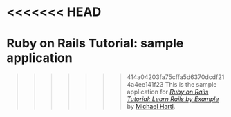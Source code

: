 <<<<<<< HEAD
=======
# Ruby on Rails Tutorial: sample application

>>>>>>> 414a04203fa75cffa5d6370dcdf214a4ee141f23
This is the sample application for
[*Ruby on Rails Tutorial: Learn Rails by Example*](http://railstutorial.org/)
by [Michael Hartl](http://michaelhartl.com/).